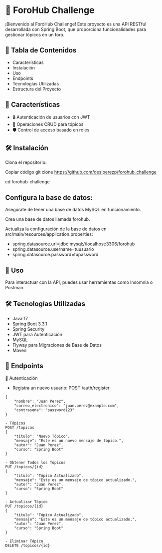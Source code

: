 # 🚀 **ForoHub Challenge**
¡Bienvenido al ForoHub Challenge! Este proyecto es una API RESTful desarrollada con Spring Boot, que proporciona funcionalidades para gestionar tópicos en un foro.

## 📑 Tabla de Contenidos
- Características
- Instalación
- Uso
- Endpoints
- Tecnologías Utilizadas
- Estructura del Proyecto

## 🌟 Características
- 🔒 Autenticación de usuarios con JWT
- 📝 Operaciones CRUD para tópicos
- 🛡️ Control de acceso basado en roles

## 🛠️ Instalación
Clona el repositorio:

Copiar código
git clone https://github.com/desiperezp/forohub_challenge

cd forohub-challenge

## Configura la base de datos:

Asegúrate de tener una base de datos MySQL en funcionamiento.

Crea una base de datos llamada forohub.

Actualiza la configuración de la base de datos en src/main/resources/application.properties:
- spring.datasource.url=jdbc:mysql://localhost:3306/forohub
- spring.datasource.username=tuusuario
- spring.datasource.password=tupassword

## 🚀 Uso
Para interactuar con la API, puedes usar herramientas como Insomnia o Postman.

## 🛠️ Tecnologías Utilizadas
- Java 17
- Spring Boot 3.3.1
- Spring Security
- JWT para Autenticación
- MySQL
- Flyway para Migraciones de Base de Datos
- Maven

## 🔄 Endpoints

🔐 Autenticación
- Registra un nuevo usuario:
POST /auth/register
```http
{
    "nombre": "Juan Perez",
    "correo_electronico": "juan.perez@example.com",
    "contrasena": "password123"
} 

- Tópicos
POST /topicos
{
    "titulo": "Nuevo Tópico",
    "mensaje": "Este es un nuevo mensaje de tópico.",
    "autor": "Juan Perez",
    "curso": "Spring Boot"
}

- Obtener Todos los Tópicos
PUT /topicos/{id}
{
    "titulo": "Tópico Actualizado",
    "mensaje": "Este es un mensaje de tópico actualizado.",
    "autor": "Juan Perez",
    "curso": "Spring Boot"
}

- Actualizar Tópico
PUT /topicos/{id}
{
    "titulo": "Tópico Actualizado",
    "mensaje": "Este es un mensaje de tópico actualizado.",
    "autor": "Juan Perez",
    "curso": "Spring Boot"
}

- Eliminar Tópico
DELETE /topicos/{id}
